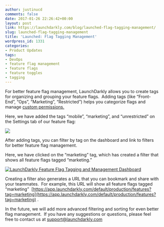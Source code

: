 ```yaml
---
author: justinucd
comments: false
date: 2017-01-26 22:26:42+00:00
layout: post
link: https://launchdarkly.com/blog/launched-flag-tagging-management/
slug: launched-flag-tagging-management
title: 'Launched: Flag Tagging Management'
wordpress_id: 1331
categories:
- Product Updates
tags:
- DevOps
- feature flag management
- feature flags
- feature toggles
- tagging
---
```


For better feature flag management, LaunchDarkly allows you to create tags for organizing and grouping your feature flags.  Adding tags (like “Front-End”, “Ops”, “Marketing”, “Restricted”) helps you categorize flags and manage [custom permissions.](http://docs.launchdarkly.com/docs/custom-roles)

Here, we have added the tags “mobile”, “marketing”, and “unrestricted” on the Settings tab of our feature flag:

[![](https://blog.launchdarkly.com/wp-content/uploads/2017/01/flag_tagging.png)](https://blog.launchdarkly.com/wp-content/uploads/2017/01/flag_tagging.png)

After adding tags, you can filter by tag on the dashboard and link to filters for better feature flag management.

Here, we have clicked on the “marketing” tag, which has created a filter that shows all feature flags tagged “marketing.”

[![LaunchDarkly Feature Flag Tagging and Management Dashboard](https://blog.launchdarkly.com/wp-content/uploads/2017/01/featureflag_dash.png)](https://blog.launchdarkly.com/wp-content/uploads/2017/01/featureflag_dash.png)

Creating a filter also generates a URL that you can bookmark and share with your teammates.  For example, this URL will show all feature flags tagged “marketing”  [https://app.launchdarkly.com/default/production/features?tag=marketing](https://app.launchdarkly.com/default/production/features?tag=marketing) .

In the future, we will add more advanced filtering and sorting for even better flag management.  If you have any suggestions or questions, please feel free to contact us at [support@launchdarkly.com](mailto:support@launchdarkly.com)
